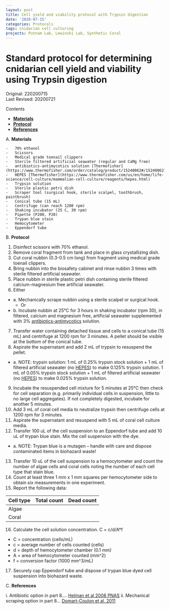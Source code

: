 ```yaml
---
layout: post
title: Cell yield and viability protocol with Trypsin digestion
date: '2020-07-15'
categories: Protocols
tags: cnidarian cell culturing
projects: Putnam Lab, Lewinski Lab, Synthetic Coral
---
```


# Standard protocol for determining cnidarian cell yield and viability using Trypsin digestion

Original: 220200715  
Last Revised: 20200721  

Contents  
- [**Materials**](#Materials)    
- [**Protocol**](#Protocol)  
- [**References**](#References)  

A. <a name="Materials"></a> **Materials**

    -   70% ethanol
    -   Scissors
    -   Medical grade toenail clippers
    -   Sterile filtered artificial seawater (regular and CaMg free)
    -   antibiotics-antimycotics solution [Thermofisher](https://www.thermofisher.com/order/catalog/product/15240062#/15240062)
    -   HEPES [Thermofisher](https://www.thermofisher.com/us/en/home/life-science/cell-culture/mammalian-cell-culture/reagents/hepes.html)
    -   Trypsin solution
    -   Sterile plastic petri dish
    -   Scraper tool (surgical hook, sterile scalpel, toothbrush, paintbrush)
    -   Conical tube (15 mL)
    -   Centrifuge (can reach 1200 rpm)
    -   Shaking incubator (25 C, 30 rpm)
    -   Pipette (P200, P20)
    -   Trypan blue stain
    -   Hemocytometer
    -   Eppendorf tube

B. <a name="Protocol"></a> **Protocol**

1. Disinfect scissors with 70% ethanol.
2. Remove coral fragment from tank and place in glass crystallizing dish.
3. Cut coral nubbin (0.3-0.5 cm long) from fragment using medical grade toenail clippers.
4. Bring nubbin into the biosafety cabinet and rinse nubbin 3 times with sterile filtered artificial seawater.
5. Place nubbin in sterile plastic petri dish containing sterile filtered calcium-magnesium free artificial seawater.
6. Either
  - a. Mechanically scrape nubbin using a sterile scalpel or surgical hook.
	- Or
  - b. Incubate nubbin at 25°C for 3 hours in shaking incubator (rpm 30), in filtered, calcium and magnesium free, artificial seawater supplemented with 3% [antibiotics-antimycotics](https://www.thermofisher.com/order/catalog/product/15240062#/15240062) solution.
7. Transfer water containing detached tissue and cells to a conical tube (15 mL) and centrifuge at 1200 rpm for 3 minutes.  A pellet should be visible at the bottom of the conical tube.
8. Aspirate the supernatant  and add 2 mL of trypsin to resuspend the pellet.
  - a. NOTE: trypsin solution: 1 mL of 0.25% trypsin stock solution + 1 mL of filtered artificial seawater (no [HEPES](https://www.thermofisher.com/us/en/home/life-science/cell-culture/mammalian-cell-culture/reagents/hepes.html)) to make 0.125% trypsin solution. 1 mL of 0.05% trypsin stock solution + 1 mL of filtered artificial seawater (no [HEPES](https://www.thermofisher.com/us/en/home/life-science/cell-culture/mammalian-cell-culture/reagents/hepes.html)) to make 0.025% trypsin solution.
9. Incubate the resuspended cell mixture for 5 minutes at 25°C then check for cell separation (e.g. primarily individual cells in suspension, little to no large cell aggregates).  If not completely digested, incubate for another 5 minutes.
10. Add 3 mL of coral cell media to neutralize trypsin then centrifuge cells at 1200 rpm for 3 minutes.
11. Aspirate the supernatant and resuspend with 5 mL of coral cell culture media.
12. Transfer 100 uL of the cell suspension to an Eppendorf tube and add 10 uL of trypan blue stain.  Mix the cell suspension with the dye.
  - a. NOTE: Trypan blue is a mutagen – handle with care and dispose contaminated items in biohazard waste!
13. Transfer 10 uL of the cell suspension to a hemocytometer and count the number of algae cells and coral cells noting the number of each cell type that stain blue.
14. Count at least three 1 mm x 1 mm squares per hemocytometer side to obtain six measurements in one experiment.
15. Report the following data:

| Cell type | Total count | Dead count |
| --- | --- | --- |
| Algae |   |     |
| Coral |   |     |

16. Calculate the cell solution concentration. C = c/d/A*f
  - C = concentration (cells/mL)
  - c = average number of cells counted (cells)
  - d = depth of hemocytometer chamber (0.1 mm)
  - A = area of hemocytometer counted (mm^2)
  - f = conversion factor (1000 mm^3/mL)
17. Securely cap Eppendorf tube and dispose of trypan blue dyed cell suspension into biohazard waste.

C. <a name="References"></a> **References**

i. Antibiotic option in part 8.... [Helman et al 2008 PNAS](https://www.pnas.org/content/105/1/54)
ii. Mechanical scraping option in part 8... [Domart-Coulon et al. 2011](https://www.pnas.org/content/98/21/11885.short)
